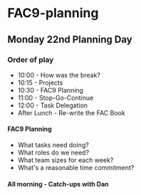 # FAC9-planning

## Monday 22nd Planning Day

### Order of play
* 10:00 - How was the break?
* 10:15 - Projects
* 10:30 - FAC9 Planning
* 11:00 - Stop-Go-Continue
* 12:00 - Task Delegation
* After Lunch - Re-write the FAC Book

#### FAC9 Planning
* What tasks need doing?
* What roles do we need?
* What team sizes for each week?
* What's a reasonable time commitment?

#### All morning - Catch-ups with Dan
